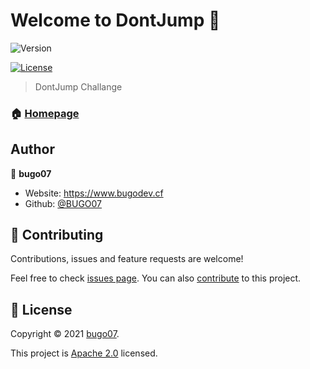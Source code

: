 # Welcome to DontJump 👋
![Version](https://img.shields.io/badge/version-v1.0-blue.svg?cacheSeconds=2592000)

[![License](https://img.shields.io/badge/License-Apache%202.0-blue.svg)](https://opensource.org/licenses/Apache-2.0)

> DontJump Challange

### 🏠 [Homepage](https://github.com/BUGO07/DontJump#readme)

## Author

👤 **bugo07**

* Website: https://www.bugodev.cf
* Github: [@BUGO07](https://github.com/BUGO07)

## 🤝 Contributing

Contributions, issues and feature requests are welcome!

Feel free to check [issues page](https://github.com/BUGO07/DontJump/issues). You can also [contribute](https://github.com/BUGO07/DontJump/pulls) to this project.

## 📝 License

Copyright © 2021 [bugo07](https://github.com/BUGO07).

This project is [Apache 2.0](https://choosealicense.com/licenses/apache-2.0/) licensed.
